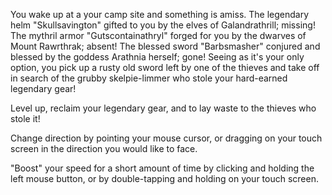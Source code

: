 You wake up at a your camp site and something is amiss. The legendary helm "Skullsavington" gifted to you by the elves of Galandrathrill; missing! The mythril armor "Gutscontainathryl" forged for you by the dwarves of Mount Rawrthrak; absent! The blessed sword "Barbsmasher" conjured and blessed by the goddess Arathnia herself; gone! Seeing as it's your only option, you pick up a rusty old sword left by one of the thieves and take off in search of the grubby skelpie-limmer who stole your hard-earned legendary gear!

Level up, reclaim your legendary gear, and to lay waste to the thieves who stole it!

Change direction by pointing your mouse cursor, or dragging on your touch screen in the direction you would like to face.

"Boost" your speed for a short amount of time by clicking and holding the left mouse button, or by double-tapping and holding on your touch screen.
